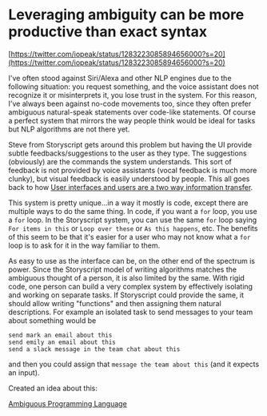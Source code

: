# Leveraging ambiguity can be more productive than exact syntax

[https://twitter.com/iopeak/status/1283223085894656000?s=20](https://twitter.com/iopeak/status/1283223085894656000?s=20)

I've often stood against Siri/Alexa and other NLP engines due to the following situation: you request something, and the voice assistant does not recognize it or misinterprets it, you lose trust in the system. For this reason, I've always been against no-code movements too, since they often prefer ambiguous natural-speak statements over code-like statements. Of course a perfect system that mirrors the way people think would be ideal for tasks but NLP algorithms are not there yet. 

Steve from Storyscript gets around this problem but having the UI provide subtle feedbacks/suggestions to the user as they type. The suggestions (obviously) are the commands the system understands. This sort of feedback is not provided by voice assistants (vocal feedback is much more clunky), but visual feedback is easily understood by people. This all goes back to how [User interfaces and users are a two way information transfer](https://www.notion.so/User-interfaces-and-users-are-a-two-way-information-transfer-de798acbf8d549c9a1fbdb7bdd197c50). 

This system is pretty unique...in a way it mostly is code, except there are multiple ways to do the same thing. In code, if you want a `for` loop, you use a `for` loop. In the Storyscript system, you can use the same `for` loop saying `For items in this` or `Loop over these` or `As this happens`, etc. The benefits of this seem to be that it's easier for a user who may not know what a `for` loop is to ask for it in the way familiar to them. 

As easy to use as the interface can be, on the other end of the spectrum is power. Since the Storyscript model of writing algorithms matches the ambiguous thought of a person, it is also limited by the same. With rigid code, one person can build a very complex system by effectively isolating and working on separate tasks. If Storyscript could provide the same, it should allow writing "functions" and then assigning them natural descriptions. For example an isolated task to send messages to your team about something would be

```arduino
send mark an email about this
send emily an email about this
send a slack message in the team chat about this
```

and then you could assign that `message the team about this` (and it expects an input).

Created an idea about this:

[Ambiguous Programming Language](https://www.notion.so/Ambiguous-Programming-Language-61ee410dd38f4d05ae3e218b5d3e57be)